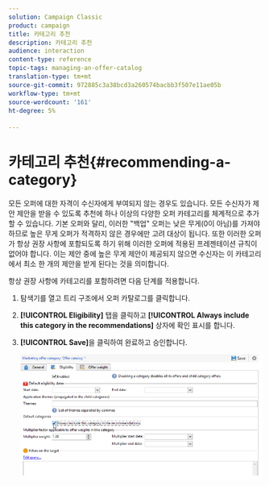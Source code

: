 ```yaml
---
solution: Campaign Classic
product: campaign
title: 카테고리 추천
description: 카테고리 추천
audience: interaction
content-type: reference
topic-tags: managing-an-offer-catalog
translation-type: tm+mt
source-git-commit: 972885c3a38bcd3a260574bacbb3f507e11ae05b
workflow-type: tm+mt
source-wordcount: '161'
ht-degree: 5%

---
```



# 카테고리 추천{#recommending-a-category}

모든 오퍼에 대한 자격이 수신자에게 부여되지 않는 경우도 있습니다. 모든 수신자가 제안 제안을 받을 수 있도록 추천에 하나 이상의 다양한 오퍼 카테고리를 체계적으로 추가할 수 있습니다. 기본 오퍼와 달리, 이러한 &quot;백업&quot; 오퍼는 낮은 무게(0이 아님)를 가져야 하므로 높은 무게 오퍼가 적격하지 않은 경우에만 고려 대상이 됩니다. 또한 이러한 오퍼가 항상 권장 사항에 포함되도록 하기 위해 이러한 오퍼에 적용된 프레젠테이션 규칙이 없어야 합니다. 이는 제안 중에 높은 무게 제안이 제공되지 않으면 수신자는 이 카테고리에서 최소 한 개의 제안을 받게 된다는 것을 의미합니다.

항상 권장 사항에 카테고리를 포함하려면 다음 단계를 적용합니다.

1. 탐색기를 열고 트리 구조에서 오퍼 카탈로그를 클릭합니다.
1. **[!UICONTROL Eligibility]** 탭을 클릭하고 **[!UICONTROL Always include this category in the recommendations]** 상자에 확인 표시를 합니다.
1. **[!UICONTROL Save]**&#x200B;을 클릭하여 완료하고 승인합니다.

   ![](assets/offer_cat_default_001.png)

